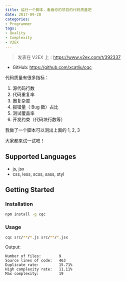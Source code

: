 ```yaml
---
title: 运行一个脚本，看看你的项目的代码质量吧
date: 2017-09-20
categories:
- Programmer
tags:
- Quality
- Complexity
- V2EX
---
```


> 发表在 V2EX 上：https://www.v2ex.com/t/392337

- GitHub: https://github.com/xcatliu/cqc

代码质量有很多指标：

1. 源代码行数
2. 代码重复率
3. 圈复杂度
4. 报错量（ Bug 数）占比
5. 测试覆盖率
6. 开发约束（代码块行数等）

我做了一个脚本可以测出上面的 1, 2, 3

大家都来试一试吧！

## Supported Languages

- js, jsx
- css, less, scss, sass, styl

## Getting Started

### Installation

```sh
npm install -g cqc
```

### Usage

```sh
cqc src/**/*.js src/**/*.jsx
```

Output:

```
Number of files:        9
Source lines of code:   463
Duplicate rate:         15.71%
High complexity rate:   11.11%
Max complexity:         19
```

